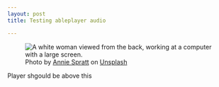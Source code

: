 ```yaml
---
layout: post
title: Testing ableplayer audio

---
```

<figure>
    <img src="/img/a11y-spec-work.jpg" alt="A white woman viewed from the back, working at a computer with a large screen.">
    <figcaption class="image-caption"><span>Photo by </span><a href="https://unsplash.com/@anniespratt" rel="">Annie Spratt</a><span> on </span><a href="https://unsplash.com" rel="">Unsplash</a></figcaption>
    </figure>

<audio id="audio1" data-able-player preload="auto">
  <source type="audio/mpeg" src="https://a11yrules.ams3.cdn.digitaloceanspaces.com/podcast/episodes/E003-a11y-rules-denis-boudreau-part-1.mp3"/>
</audio>

Player shgould be above this